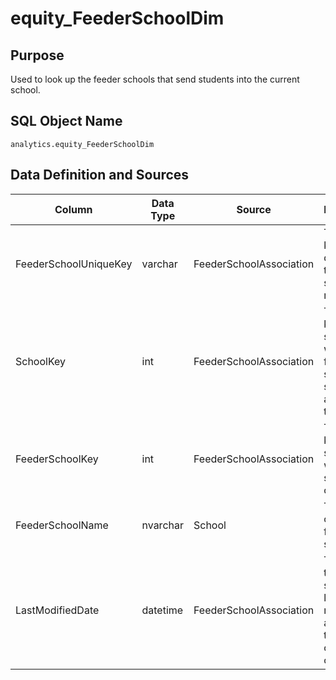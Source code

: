# equity_FeederSchoolDim

## Purpose

Used to look up the feeder schools that send students into the current school.

## SQL Object Name

`analytics.equity_FeederSchoolDim`

## Data Definition and Sources

| Column | Data Type | Source | Description |
| --- | --- | --- | --- |
| FeederSchoolUniqueKey | varchar​ | FeederSchoolAssociation | The unique key that describes the feeder school relationship |
| SchoolKey | int | FeederSchoolAssociation | The school key for the school where the feeder school students are going to. |
| FeederSchoolKey | int | FeederSchoolAssociation | The school key for the school where students came from |
| FeederSchoolName | nvarchar | School | The name of the feeder school |
| LastModifiedDate | datetime | FeederSchoolAssociation | The date the feeder school was last modified and used to track changes over time |
